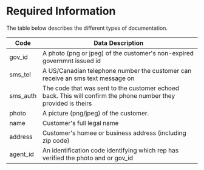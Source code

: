 # Required Information

<aside class="notice">
       The table below describes the different types of documentation.
</aside>

|Code|Data Description|
----|------------------
|gov_id| A photo (png or jpeg) of the customer's non-expired governmnt issued id|
|sms_tel| A US/Canadian telephone number the customer can receive an sms text message on|
|sms_auth| The code that was sent to the customer echoed back.  This will confirm the phone number they provided is theirs|
|photo| A picture (png/jpeg) of the customer.|
|name| Customer's full legal name|
|address| Customer's homee or business address (including zip code)|
|agent_id| An identification code identifying which rep has verified the photo and or gov_id|
